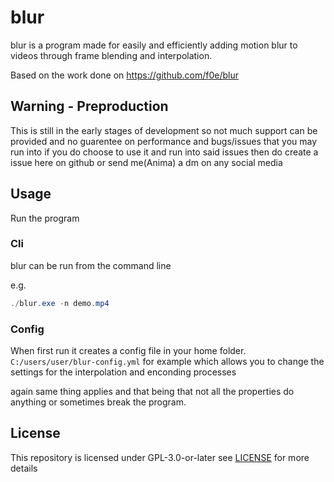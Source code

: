 # blur

blur is a program made for easily and efficiently adding motion blur to videos through frame blending and interpolation.

Based on the work done on <https://github.com/f0e/blur>

## Warning - Preproduction

This is still in the early stages of development so not much support can be provided and no guarentee on performance and bugs/issues that you may run into
if you do choose to use it and run into said issues then do create a issue here on github or send me(Anima) a dm on any social media

## Usage

Run the program

### Cli

blur can be run from the command line

e.g.

```powershell
./blur.exe -n demo.mp4
```

### Config

When first run it creates a config file in your home folder. `C:/users/user/blur-config.yml` for example which allows you to change the settings for the interpolation and enconding processes

again same thing applies and that being that not all the properties do anything or sometimes break the program.

## License

This repository is licensed under GPL-3.0-or-later see [LICENSE](LICENSE) for more details
